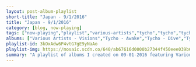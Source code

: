 ```yaml
---
layout: post-album-playlist
short-title: "Japan - 9/1/2016"
title: "Japan - 9/1/2016"
category: [blog, now-playing]
tags: ["now-playing","playlist","various-artists","tycho","tycho","tycho","plastic-girl-in-closet","plastic-girl-in-closet","plastic-girl-in-closet","plastic-girl-in-closet","tennyson","peaches","various-artists","yamato-ensemble","yamato-ensemble","various-artists","various-artists","tokyo-philharmonic-orchestra,-traditional","various-artists","various-artists"]
albums: ["Various Artists - Visions","Tycho - Awake","Tycho - Dive","Tycho - Past Is Prologue","Plastic Girl In Closet - Eye Cue Rew See","Plastic Girl In Closet - Cocoro","Plastic Girl In Closet - Eye Cue Rew See","Plastic Girl In Closet - Cocoro","Tennyson - Like What - EP","Peaches - The Teaches of Peaches","Various Artists - Yamato Ensemble: the Art of the Japanese Koto, Shakuhachi and Shamisen","Yamato Ensemble - Shakuhachi: The Japanese Bamboo Flute","Yamato Ensemble - The Art of the Japanese Bamboo Flute and Koto","Various Artists - Kabuki and Other Traditional Music","Various Artists - Ulemjiin Ertunts","Tokyo Philharmonic Orchestra, Traditional - The White-Haired Girl (Suite) / Spring Festival Overture","Various Artists - The Mountain Song","Various Artists - Minoru Miki: Pipa Concerto - Heian Music-Scope & East Arc"]
playlist-id: 3kOxAdw6P4vtG7gE9yNaAo
playlist-img: https://mosaic.scdn.co/640/ab67616d0000b27344f450eee039b69359699765ab67616d0000b273550133f6d334ed152d75aa56ab67616d0000b2736ce6bb858321ae9bbd66d7a2ab67616d0000b2739618d5229371308305efecf1
summary: "A playlist of albums I created on 09-01-2016 featuring Various Artists, Tycho, Tycho, Tycho, Plastic Girl In Closet, Plastic Girl In Closet, Plastic Girl In Closet, Plastic Girl In Closet, Tennyson, Peaches, Various Artists, Yamato Ensemble, Yamato Ensemble, Various Artists, Various Artists, Tokyo Philharmonic Orchestra, Traditional, Various Artists, and Various Artists"
---
```

